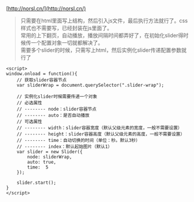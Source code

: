 [http://norsl.cn/](http://norsl.cn/)

> 只需要在html里面写上结构，然后引入js文件，最后执行方法就行了。css样式也不需要写，已经封装在js里面了。  
> 常用的上下翻页，自动播放，播放间隔时间都弄好了，在初始化slider得时候传一个配置对象一切就都解决了。  
> 需要多个slider的时候，只需写上html，然后实例化slider传递配置参数就行了  

```
<script>
window.onload = function(){
    // 获取slider容器节点
    var sliderWrap = document.querySelector(".slider-wrap");
    
    // 实例化slider时候需要传递一个对象
    // 必选属性
    // -------- node：slider容器节点
    // -------- auto：是否自动播放
    // 可选属性
    // -------- width：slider容器宽度（默认父级元素的宽度，一般不需要设置）
    // -------- height：slider容器高度（默认父级元素的高度，一般不需要设置）
    // -------- time：自动切换的时间（单位：秒。默认3秒）
    // -------- index：默认起始图片（默认1）
    var slider = new Slider({
        node: sliderWrap,
        auto: true,
        time:  5
    });
    
    slider.start();
}
</script>
```
